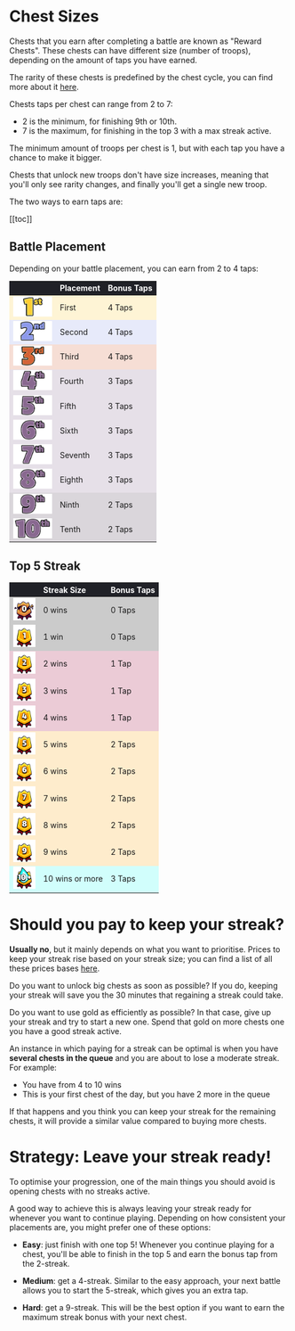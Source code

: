 # Chest Sizes

Chests that you earn after completing a battle are known as "Reward Chests". These chests can have different size (number of troops), depending on the amount of taps you have earned.

The rarity of these chests is predefined by the chest cycle, you can find more about it [here](/sb/chest_cycle).
<!---
  -->

Chests taps per chest can range from 2 to 7:
- 2 is the minimum, for finishing 9th or 10th.
- 7 is the maximum, for finishing in the top 3 with a max streak active.

The minimum amount of troops per chest is 1, but with each tap you have a chance to make it bigger.

Chests that unlock new troops don't have size increases, meaning that you'll only see rarity changes, and finally you'll get a single new troop.


The two ways to earn taps are:

[[toc]]

## Battle Placement

Depending on your battle placement, you can earn from 2 to 4 taps:

<style>
    .heatMapCSP {
        width: 100%;
        text-align: left;
    }
    .heatMapCSP th {
        word-wrap: break-word;
        text-align: left;
        color: white;
        background: #202127;
    }
    .heatMapCSP tr:nth-child(1) { background: rgba(255, 206, 52, 0.20); }
    .heatMapCSP tr:nth-child(2) { background: rgba(141, 153, 235, 0.20); }
    .heatMapCSP tr:nth-child(3) { background: rgba(213, 98, 54, 0.20); }
    .heatMapCSP tr:nth-child(4) { background: rgba(137, 105, 144, 0.20); }
    .heatMapCSP tr:nth-child(5) { background: rgba(137, 105, 144, 0.20); }
    .heatMapCSP tr:nth-child(6) { background: rgba(137, 105, 144, 0.20); }
    .heatMapCSP tr:nth-child(7) { background: rgba(137, 105, 144, 0.20); }
    .heatMapCSP tr:nth-child(8) { background: rgba(137, 105, 144, 0.20); }
    .heatMapCSP tr:nth-child(9) { background: rgba(75, 55, 79, 0.20); }
    .heatMapCSP tr:nth-child(10) { background: rgba(75, 55, 79, 0.20); }
</style>

<div class="heatMapCSP">

| | Placement | Bonus Taps | 
| -- | -- | -- |
| <img src="../assets/sb_placements_1.png"  width="70" height="36" /> | First | 4 Taps |
| <img src="../assets/sb_placements_2.png"  width="70" height="36" /> | Second | 4 Taps |
| <img src="../assets/sb_placements_3.png"  width="70" height="36" /> | Third | 4 Taps |
| <img src="../assets/sb_placements_4.png"  width="70" height="36" /> | Fourth | 3 Taps |
| <img src="../assets/sb_placements_5.png"  width="70" height="36" /> | Fifth | 3 Taps |
| <img src="../assets/sb_placements_6.png"  width="70" height="36" /> | Sixth | 3 Taps |
| <img src="../assets/sb_placements_7.png"  width="70" height="36" /> | Seventh | 3 Taps |
| <img src="../assets/sb_placements_8.png"  width="70" height="36" /> | Eighth | 3 Taps |
| <img src="../assets/sb_placements_9.png"  width="70" height="36" /> | Ninth | 2 Taps |
| <img src="../assets/sb_placements_10.png"  width="70" height="36" /> | Tenth | 2 Taps |

</div>

## Top 5 Streak

<style>
    .heatMapCSS {
        width: 100%;
        text-align: left;
    }
    .heatMapCSS th {
        word-wrap: break-word;
        text-align: left;
        color: white;
        background: #202127;
    }
    .heatMapCSS tr:nth-child(1) { background: rgba(0, 0, 0, 0.20); }
    .heatMapCSS tr:nth-child(2) { background: rgba(0, 0, 0, 0.20); }
    .heatMapCSS tr:nth-child(3) { background: rgba(158, 0, 57, 0.20); }
    .heatMapCSS tr:nth-child(4) { background: rgba(158, 0, 57, 0.20); }
    .heatMapCSS tr:nth-child(5) { background: rgba(158, 0, 57, 0.20); }
    .heatMapCSS tr:nth-child(6) { background: rgba(254, 163, 6, 0.20); }
    .heatMapCSS tr:nth-child(7) { background: rgba(254, 163, 6, 0.20); }
    .heatMapCSS tr:nth-child(8) { background: rgba(254, 163, 6, 0.20); }
    .heatMapCSS tr:nth-child(9) { background: rgba(254, 163, 6, 0.20); }
    .heatMapCSS tr:nth-child(10) { background: rgba(254, 163, 6, 0.20); }
    .heatMapCSS tr:nth-child(11) { background: rgba(32, 255, 246, 0.20); }
</style>

<div class="heatMapCSS">

| | Streak Size | Bonus Taps | 
| -- | -- | -- |
| <img src="../assets/sb_winstreak_broken.png"  width="40" height="40" /> | 0 wins | 0 Taps |
| <img src="../assets/sb_winstreak_0001.png"  width="40" height="40" /> | 1 win | 0 Taps |
| <img src="../assets/sb_winstreak_0002.png"  width="40" height="40" /> | 2 wins | 1 Tap |
| <img src="../assets/sb_winstreak_0003.png"  width="40" height="40" /> | 3 wins | 1 Tap |
| <img src="../assets/sb_winstreak_0004.png"  width="40" height="40" /> | 4 wins | 1 Tap |
| <img src="../assets/sb_winstreak_0005.png"  width="40" height="40" /> | 5 wins | 2 Taps |
| <img src="../assets/sb_winstreak_0006.png"  width="40" height="40" /> | 6 wins | 2 Taps |
| <img src="../assets/sb_winstreak_0007.png"  width="40" height="40" /> | 7 wins | 2 Taps |
| <img src="../assets/sb_winstreak_0008.png"  width="40" height="40" /> | 8 wins | 2 Taps |
| <img src="../assets/sb_winstreak_0009.png"  width="40" height="40" /> | 9 wins | 2 Taps |
| <img src="../assets/sb_winstreak_0010_plus.png"  width="40" height="40" /> | 10 wins or more | 3 Taps |

</div>

# Should you pay to keep your streak?

**Usually no**, but it mainly depends on what you want to prioritise. Prices to keep your streak rise based on your streak size; you can find a list of all these prices bases [here](/sb/keep_streak_prices). 

Do you want to unlock big chests as soon as possible? If you do, keeping your streak will save you the 30 minutes that regaining a streak could take.

Do you want to use gold as efficiently as possible? In that case, give up your streak and try to start a new one. Spend that gold on more chests one you have a good streak active.

An instance in which paying for a streak can be optimal is when you have **several chests in the queue** and you are about to lose a moderate streak. For example:

- You have from 4 to 10 wins
- This is your first chest of the day, but you have 2 more in the queue

If that happens and you think you can keep your streak for the remaining chests, it will provide a similar value compared to buying more chests.

<!---
If you are keeping track of your [Chest Cycle](/sb/chest_cycle), paying for extra taps when **you know you'll get an Epic chest** may also be worth it.
  -->

# Strategy: Leave your streak ready!

To optimise your progression, one of the main things you should avoid is opening chests with no streaks active.

A good way to achieve this is always leaving your streak ready for whenever you want to continue playing. Depending on how consistent your placements are, you might prefer one of these options:

- **Easy**: just finish with one top 5! Whenever you continue playing for a chest, you'll be able to finish in the top 5 and earn the bonus tap from the 2-streak.

- **Medium**: get a 4-streak. Similar to the easy approach, your next battle allows you to start the 5-streak, which gives you an extra tap.

- **Hard**: get a 9-streak. This will be the best option if you want to earn the maximum streak bonus with your next chest.